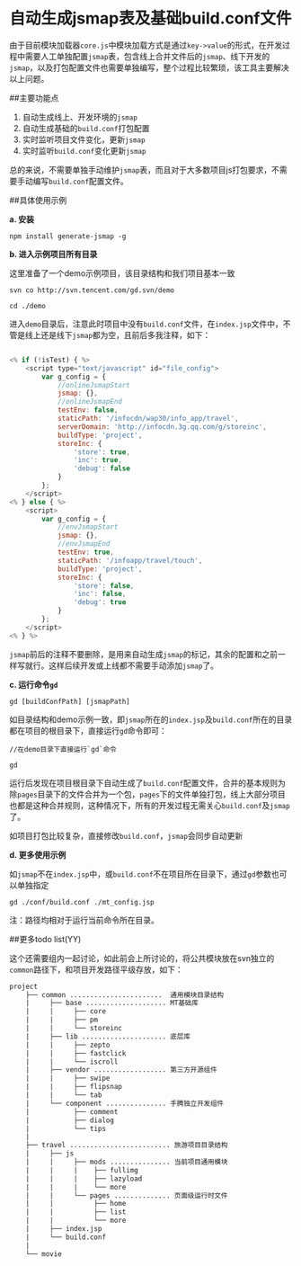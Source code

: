 自动生成jsmap表及基础build.conf文件
==========

由于目前模块加载器`core.js`中模块加载方式是通过`key->value`的形式，在开发过程中需要人工单独配置`jsmap`表，包含线上合并文件后的`jsmap`、线下开发的`jsmap`，以及打包配置文件也需要单独编写，整个过程比较繁琐，该工具主要解决以上问题。

##主要功能点

1. 自动生成线上、开发环境的`jsmap`
2. 自动生成基础的`build.conf`打包配置
3. 实时监听项目文件变化，更新`jsmap`
4. 实时监听`build.conf`变化更新`jsmap`

总的来说，不需要单独手动维护`jsmap`表，而且对于大多数项目js打包要求，不需要手动编写`build.conf`配置文件。

##具体使用示例

**a. 安装** 

```
npm install generate-jsmap -g
```

**b. 进入示例项目所有目录**

这里准备了一个demo示例项目，该目录结构和我们项目基本一致

```
svn co http://svn.tencent.com/gd.svn/demo

cd ./demo
```

进入`demo`目录后，注意此时项目中没有`build.conf`文件，在`index.jsp`文件中，不管是线上还是线下`jsmap`都为空，且前后多我注释，如下：

```javascript

<% if (!isTest) { %>
    <script type="text/javascript" id="file_config">
        var g_config = {
            //onlineJsmapStart
            jsmap: {},
            //onlineJsmapEnd
            testEnv: false,
            staticPath: '/infocdn/wap30/info_app/travel',
            serverDomain: 'http://infocdn.3g.qq.com/g/storeinc',
            buildType: 'project',
            storeInc: {
                'store': true,
                'inc': true,
                'debug': false
            }
        };
    </script>
<% } else { %>
    <script>
        var g_config = {
            //envJsmapStart
            jsmap: {},
            //envJsmapEnd
            testEnv: true,
            staticPath: '/infoapp/travel/touch',
            buildType: 'project',
            storeInc: {
                'store': false,
                'inc': false,
                'debug': true
            }
        };
    </script>
<% } %>
```

`jsmap`前后的注释不要删除，是用来自动生成`jsmap`的标记，其余的配置和之前一样写就行。这样后续开发或上线都不需要手动添加`jsmap`了。

**c. 运行命令`gd`**

```
gd [buildConfPath] [jsmapPath]
```

如目录结构和demo示例一致，即`jsmap`所在的`index.jsp`及`build.conf`所在的目录都在项目的根目录下，直接运行`gd`命令即可：

```
//在demo目录下直接运行`gd`命令

gd
```

运行后发现在项目根目录下自动生成了`build.conf`配置文件，合并的基本规则为除`pages`目录下的文件合并为一个包，`pages`下的文件单独打包，线上大部分项目也都是这种合并规则，这种情况下，所有的开发过程无需关心`build.conf`及`jsmap`了。

如项目打包比较复杂，直接修改`build.conf`，`jsmap`会同步自动更新

**d. 更多使用示例**

如`jsmap`不在`index.jsp`中，或`build.conf`不在项目所在目录下，通过`gd`参数也可以单独指定

```
gd ./conf/build.conf ./mt_config.jsp 
```

注：路径均相对于运行当前命令所在目录。

##更多todo list(YY)

这个还需要组内一起讨论，如此前会上所讨论的，将公共模块放在svn独立的`common`路径下，和项目开发路径平级存放，如下：

```html
project
    ├── common .......................  通用模块目录结构
    |     ├── base .................... MT基础库
    |     |     ├── core
    |     |     ├── pm
    |     |     └── storeinc
    |     ├── lib ..................... 底层库
    |     |     ├── zepto
    |     |     ├── fastclick
    |     |     └── iscroll
    |     ├── vendor .................. 第三方开源组件
    |     |     ├── swipe
    |     |     ├── flipsnap
    |     |     └── tab
    |     └── component ............... 手腾独立开发组件
    |           ├── comment
    |           ├── dialog
    |           └── tips
    |       
    ├── travel ......................... 旅游项目目录结构
    |     ├── js
    |     |     ├── mods ............... 当前项目通用模块
    |     |     |    ├── fullimg
    |     |     |    ├── lazyload
    |     |     |    └── more
    |     |     └── pages .............. 页面级运行时文件
    |     |          ├── home
    |     |          ├── list
    |     |          └── more
    |     ├── index.jsp
    |     └── build.conf
    |
    └── movie
```





